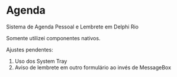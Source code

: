# Agenda
Sistema de Agenda Pessoal e Lembrete em Delphi Rio

Somente utilizei componentes nativos.

Ajustes pendentes:

01. Uso dos System Tray
02. Aviso de lembrete em outro formulário ao invés de MessageBox
